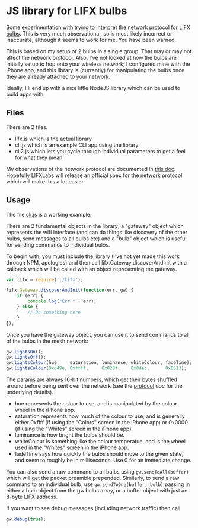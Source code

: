 # JS library for LIFX bulbs

Some experimentation with trying to interpret the network protocol for [LIFX
bulbs](http://lifx.co).  This is very much observational, so is most likely
incorrect or inaccurate, although it seems to work for me.  You have been
warned.

This is based on my setup of 2 bulbs in a single group.  That may or may not
affect the network protocol.  Also, I've not looked at how the bulbs are
initially setup to hop onto your wireless network; I configured mine with the
iPhone app, and this library is (currently) for manipulating the bulbs once
they are already attached to your network.

Ideally, I'll end up with a nice little NodeJS library which can be used to
build apps with.

## Files

There are 2 files:

  * lifx.js which is the actual library
  * cli.js which is an example CLI app using the library
  * cli2.js which lets you cycle through individual parameters to get a feel
    for what they mean

My observations of the network protocol are documented in [this
doc](Protocol.md).  Hopefully LIFXLabs will release an official spec for the
network protocol which will make this a lot easier.

## Usage

The file [cli.js](cli.js) is a working example.

There are 2 fundamental objects in the library; a "gateway" object which
represents the wifi interface (and can do things like discovery of the other
bulbs, send messages to all bulbs etc) and a "bulb" object which is useful for
sending commands to individual bulbs.

To begin with, you must include the library (I've not yet made this work
through NPM, apologies) and then call lifx.Gateway.discoverAndInit with a
callback which will be called with an object representing the gateway.

```JavaScript
var lifx = require('./lifx');

lifx.Gateway.discoverAndInit(function(err, gw) {
	if (err) {
		console.log("Err " + err);
	} else {
		// Do something here
	}
});
```

Once you have the gateway object, you can use it to send commands to all of the
bulbs in the mesh network:

```Javascript
gw.lightsOn();
gw.lightsOff();
gw.lightsColour(hue,    saturation, luminance, whiteColour, fadeTime);
gw.lightsColour(0xd49e, 0xffff,     0x028f,    0x0dac,      0x0513);
```

The params are always 16-bit numbers, which get their bytes shuffled around
before being sent over the network (see the [protocol](Protocol.md) doc for the
underlying details).

* hue represents the colour to use, and is manipulated by the colour wheel in
  the iPhone app.
* saturation represents how much of the colour to use, and is generally either
  0xffff (if using the "Colors" screen in the iPhone app) or 0x0000 (if using
  the "Whites" screen in the iPhone app).
* luminance is how bright the bulbs should be.
* whiteColour is something like the colour temperatue, and is the wheel used in
  the "Whites" screen in the iPhone app.
* fadeTime says how quickly the bulbs should move to the given state, and seem
  to roughly be in milliseconds.  Use 0 for an immediate change.

You can also send a raw command to all bulbs using ```gw.sendToAll(buffer)```
which will get the packet preamble prepended.  Similarly, to send a raw command
to an individual bulb, use ```gw.sendToOne(buffer, bulb)``` passing in either a
bulb object from the gw.bulbs array, or a buffer object with just an 8-byte
LIFX address.

If you want to see debug messages (including network traffic) then call

```JavaScript
gw.debug(true);
```


